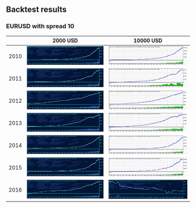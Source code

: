 ## Backtest results

### EURUSD with spread 10

|       |    2000 USD | 10000 USD |
| ----: |:-----------:| :--------:|
|  2010 | ![](EURUSD/default/2000USD/10-spread/5-digits/2010/_test_results/EURUSD-2000USD-2010year-10spread-M30-DS-test.gif) | ![](EURUSD/default/10000USD/10-spread/5-digits/2010/_test_results/EURUSD-10000USD-2010year-10spread-M30-DS-test.gif) |
|  2011 | ![](EURUSD/default/2000USD/10-spread/5-digits/2011/_test_results/EURUSD-2000USD-2011year-10spread-M30-DS-test.gif) | ![](EURUSD/default/10000USD/10-spread/5-digits/2011/_test_results/EURUSD-10000USD-2011year-10spread-M30-DS-test.gif) |
|  2012 | ![](EURUSD/default/2000USD/10-spread/5-digits/2012/_test_results/EURUSD-2000USD-2012year-10spread-M30-DS-test.gif) | ![](EURUSD/default/10000USD/10-spread/5-digits/2012/_test_results/EURUSD-10000USD-2012year-10spread-M30-DS-test.gif) |
|  2013 | ![](EURUSD/default/2000USD/10-spread/5-digits/2013/_test_results/EURUSD-2000USD-2013year-10spread-M30-DS-test.gif) | ![](EURUSD/default/10000USD/10-spread/5-digits/2013/_test_results/EURUSD-10000USD-2013year-10spread-M30-DS-test.gif) |
|  2014 | ![](EURUSD/default/2000USD/10-spread/5-digits/2014/_test_results/EURUSD-2000USD-2014year-10spread-M30-DS-test.gif) | ![](EURUSD/default/10000USD/10-spread/5-digits/2014/_test_results/EURUSD-10000USD-2014year-10spread-M30-DS-test.gif) |
|  2015 | ![](EURUSD/default/2000USD/10-spread/5-digits/2015/_test_results/EURUSD-2000USD-2015year-10spread-M30-DS-test.gif) | ![](EURUSD/default/10000USD/10-spread/5-digits/2015/_test_results/EURUSD-10000USD-2015year-10spread-M30-DS-test.gif) |
|  2016 | ![](EURUSD/default/2000USD/10-spread/5-digits/2016/_test_results/EURUSD-2000USD-2016year-10spread-M30-DS-test.gif) | ![](EURUSD/default/10000USD/10-spread/5-digits/2016/_test_results/EURUSD-10000USD-2016year-10spread-M30-DS-test.gif) |

<!--
### EURUSD with spread 20

|       |    2000 USD | 10000 USD |
| ----: |:-----------:| :--------:|
|  2010 | ![](EURUSD/default/2000USD/20-spread/5-digits/2010/_test_results/EURUSD-2000USD-2010year-20spread-M30-DS-test.gif) | ![](EURUSD/default/10000USD/20-spread/5-digits/2010/_test_results/EURUSD-10000USD-2010year-20spread-M30-DS-test.gif) |
|  2011 | ![](EURUSD/default/2000USD/20-spread/5-digits/2011/_test_results/EURUSD-2000USD-2011year-20spread-M30-DS-test.gif) | ![](EURUSD/default/10000USD/20-spread/5-digits/2011/_test_results/EURUSD-10000USD-2011year-20spread-M30-DS-test.gif) |
|  2012 | ![](EURUSD/default/2000USD/20-spread/5-digits/2012/_test_results/EURUSD-2000USD-2012year-20spread-M30-DS-test.gif) | ![](EURUSD/default/10000USD/20-spread/5-digits/2012/_test_results/EURUSD-10000USD-2012year-20spread-M30-DS-test.gif) |
|  2013 | ![](EURUSD/default/2000USD/20-spread/5-digits/2013/_test_results/EURUSD-2000USD-2013year-20spread-M30-DS-test.gif) | ![](EURUSD/default/10000USD/20-spread/5-digits/2013/_test_results/EURUSD-10000USD-2013year-20spread-M30-DS-test.gif) |
|  2014 | ![](EURUSD/default/2000USD/20-spread/5-digits/2014/_test_results/EURUSD-2000USD-2014year-20spread-M30-DS-test.gif) | ![](EURUSD/default/10000USD/20-spread/5-digits/2014/_test_results/EURUSD-10000USD-2014year-20spread-M30-DS-test.gif) |
|  2015 | ![](EURUSD/default/2000USD/20-spread/5-digits/2015/_test_results/EURUSD-2000USD-2015year-20spread-M30-DS-test.gif) | ![](EURUSD/default/10000USD/20-spread/5-digits/2015/_test_results/EURUSD-10000USD-2015year-20spread-M30-DS-test.gif) |
|  2016 | ![](EURUSD/default/2000USD/20-spread/5-digits/2016/_test_results/EURUSD-2000USD-2016year-20spread-M30-DS-test.gif) | ![](EURUSD/default/10000USD/20-spread/5-digits/2016/_test_results/EURUSD-10000USD-2016year-20spread-M30-DS-test.gif) |

-->
